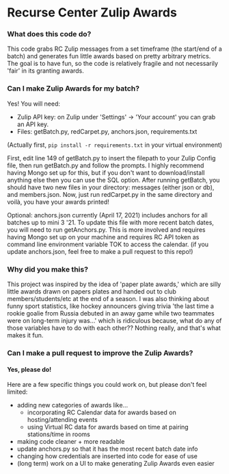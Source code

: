 # Recurse Center Zulip Awards
### What does this code do?
This code grabs RC Zulip messages from a set timeframe (the start/end of a batch) and generates fun little awards based on pretty arbitrary metrics. The goal is to have fun, so the code is relatively fragile and not necessarily 'fair' in its granting awards.

### Can I make Zulip Awards for my batch?
Yes! You will need:
* Zulip API key: on Zulip under 'Settings' -> 'Your account' you can grab an API key. 
* Files: getBatch.py, redCarpet.py, anchors.json, requirements.txt

(Actually first, `pip install -r requirements.txt` in your virtual environment)

First, edit line 149 of getBatch.py to insert the filepath to your Zulip Config file, then run getBatch.py and follow the prompts. I highly recommend having Mongo set up for this, but if you don't want to download/install anything else then you can use the SQL option.
After running getBatch, you should have two new files in your directory: messages (either json or db), and members.json. Now, just run redCarpet.py in the same directory and voilà, you have your awards printed!

Optional: anchors.json currently (April 17, 2021) includes anchors for all batches up to mini 3 '21. To update this file with more recent batch dates, you will need to run getAnchors.py. This is more involved and requires having Mongo set up on your machine and requires RC API token as command line environment variable TOK to access the calendar. (if you update anchors.json, feel free to make a pull request to this repo!)

### Why did you make this?
This project was inspired by the idea of 'paper plate awards,' which are silly little awards drawn on papers plates and handed out to club members/students/etc at the end of a season. I was also thinking about funny sport statistics, like hockey announcers giving trivia 'the last time a rookie goalie from Russia debuted in an away game while two teammates were on long-term injury was...' which is ridiculous because, what do any of those variables have to do with each other?? Nothing really, and that's what makes it fun.

### Can I make a pull request to improve the Zulip Awards?
#### Yes, please do!
Here are a few specific things you could work on, but please don't feel limited:
* adding new categories of awards like...
  * incorporating RC Calendar data for awards based on hosting/attending events
  * using Virtual RC data for awards based on time at pairing stations/time in rooms
* making code cleaner + more readable
* update anchors.py so that it has the most recent batch date info
* changing how credentials are inserted into code for ease of use
* (long term) work on a UI to make generating Zulip Awards even easier